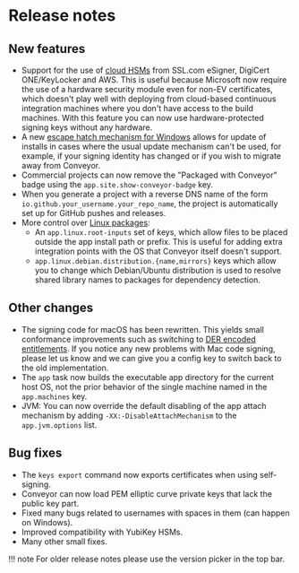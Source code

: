 # Release notes

## New features

* Support for the use of [cloud HSMs](configs/keys-and-certificates.md#cloud-remote-signing-windows-only) from SSL.com eSigner, DigiCert ONE/KeyLocker and AWS. This is useful because Microsoft now require the use of a hardware security module even for non-EV certificates, which doesn't play well with deploying from cloud-based continuous integration machines where you don't have access to the build machines. With this feature you can now use hardware-protected signing keys without any hardware.
* A new [escape hatch mechanism for Windows](configs/escape-hatch.md) allows for update of installs in cases where the usual update mechanism can't be used, for example, if your signing identity has changed or if you wish to migrate away from Conveyor.
* Commercial projects can now remove the "Packaged with Conveyor" badge using the `app.site.show-conveyor-badge` key.
* When you generate a project with a reverse DNS name of the form `io.github.your_username.your_repo_name`, the project is automatically set up for GitHub pushes and releases.
* More control over [Linux packages](configs/linux.md):
  * An `app.linux.root-inputs` set of keys, which allow files to be placed outside the app install path or prefix. This is useful for adding extra integration points with the OS that Conveyor itself doesn't support.
  * `app.linux.debian.distribution.{name,mirrors}` keys which allow you to change which Debian/Ubuntu distribution is used to resolve shared library names to packages for dependency detection.

## Other changes

* The signing code for macOS has been rewritten. This yields small conformance improvements such as switching to [DER encoded entitlements](https://developer.apple.com/documentation/xcode/using-the-latest-code-signature-format). If you notice any new problems with Mac code signing, please let us know and we can give you a config key to switch back to the old implementation.
* The `app` task now builds the executable app directory for the current host OS, not the prior behavior of the single machine named in the `app.machines` key.
* JVM: You can now override the default disabling of the app attach mechanism by adding `-XX:-DisableAttachMechanism` to the `app.jvm.options` list.

## Bug fixes

* The `keys export` command now exports certificates when using self-signing.
* Conveyor can now load PEM elliptic curve private keys that lack the public key part.
* Fixed many bugs related to usernames with spaces in them (can happen on Windows).
* Improved compatibility with YubiKey HSMs.
* Many other small fixes.

!!! note 
    For older release notes please use the version picker in the top bar.
